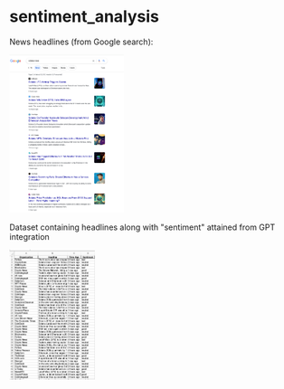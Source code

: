 # sentiment_analysis

News headlines (from Google search):
<p align="left">
<img src="https://github.com/AlexBandurin/sentiment_analysis/blob/master/news_headlines.png"  width="40%" height="40%">
</p>
Dataset containing headlines along with "sentiment" attained from GPT integration
<p align="left">
<img src="https://github.com/AlexBandurin/sentiment_analysis/blob/master/headlines_excel.png"  width="30%" height="30%">
</p>
